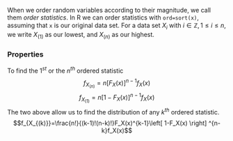 When we order random variables according to their magnitude, we call them *order statistics*.
In R we can order statistics with `ord=sort(x)`, assuming that `x` is our original data set.
For a data set $X_i$ with $i\in\mathbb{Z}, 1\leq i\leq n$, we write $X_{(1)}$ as our lowest, and $X_{(n)}$ as our highest.
### Properties
To find the $1^{st}$ or the $n^{th}$ ordered statistic
$$f_{X_{(n)}}=n[F_X(x)]^{n-1}f_X(x)$$
$$f_{X_{(1)}}=n[1-F_X(x)]^{n-1}f_X(x)$$
The two above allow us to find the distribution of any $k^{th}$ ordered statistic.
$$f_{X_{(k)}}=\frac{n!}{(k-1)!(n-k)!}F_X(x)^{k-1}\left[ 1-F_X(x) \right] ^{n-k}f_X(x)$$
